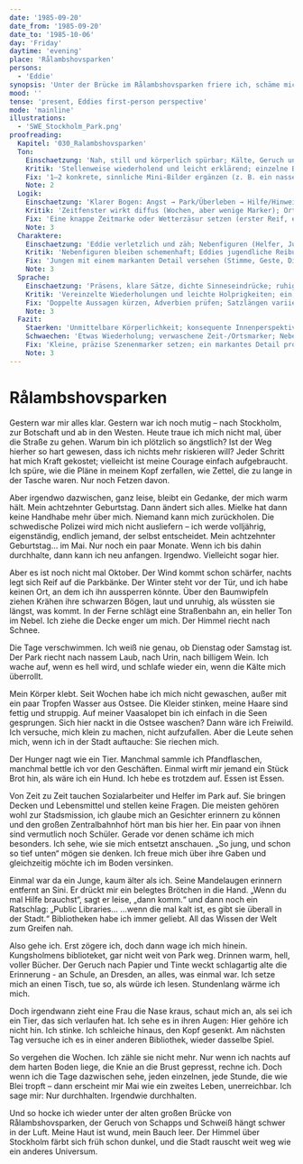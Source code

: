 ```yaml
---
date: '1985-09-20'
date_from: '1985-09-20'
date_to: '1985-10-06'
day: 'Friday'
daytime: 'evening'
place: 'Rålambshovsparken'
persons:
  - 'Eddie'
synopsis: 'Unter der Brücke im Rålambshovsparken friere ich, schäme mich für meinen Geruch, wärme mich in Bibliotheken und zähle die Wochen bis zu meinem achtzehnten Geburtstag – einfach durchhalten.'
mood: ''
tense: 'present, Eddies first-person perspective'
mode: 'mainline'
illustrations:
  - 'SWE_Stockholm_Park.png'
proofreading:
  Kapitel: '030_Ralambshovsparken'
  Ton:
    Einschaetzung: 'Nah, still und körperlich spürbar; Kälte, Geruch und Scham tragen die Szene, der leise Hoffnungsfaden (18. Geburtstag) hält sie zusammen.'
    Kritik: 'Stellenweise wiederholend und leicht erklärend; einzelne Bilder (Bibliothek, Helfer) bleiben allgemein; Atempausen könnten punktuell schärfer gesetzt sein.'
    Fix: '1–2 konkrete, sinnliche Mini-Bilder ergänzen (z. B. ein nasser Buchrücken, das Surren der Heizung, eine Handbewegung des Jungen); ein, zwei Sätze teilen/abbrechen, um Atem zu geben; Exposition durch kurze Handlung zeigen.'
    Note: 2
  Logik:
    Einschaetzung: 'Klarer Bogen: Angst → Park/Überleben → Hilfe/Hinweis → Bibliotheken → Warten auf Volljährigkeit.'
    Kritik: 'Zeitfenster wirkt diffus (Wochen, aber wenige Marker); Ortsdetails (Meer/See) sind nicht ganz eindeutig; Wiederkehr der Bibliotheken ohne klare Progression.'
    Fix: 'Eine knappe Zeitmarke oder Wetterzäsur setzen (erster Reif, erster Schnee); Ort minimal erden (Wasser/Brücke präziser); beim zweiten Bibliotheksbesuch eine kleine Veränderung zeigen.'
    Note: 3
  Charaktere:
    Einschaetzung: 'Eddie verletzlich und zäh; Nebenfiguren (Helfer, Junge) stützen, ohne zu dominieren; Sini-Erinnerung als feiner Resonanzpunkt.'
    Kritik: 'Nebenfiguren bleiben schemenhaft; Eddies jugendliche Reibung zeigt sich nur in Momenten; Sini-Anklang könnte etwas deutlicher emotional verknüpft sein.'
    Fix: 'Jungen mit einem markanten Detail versehen (Stimme, Geste, Dialekt); Eddie 1 kurzen, jugendlich‑rotzigen Einwurf gönnen; Sini‑Echo mit einem konkreten Bild anklingen lassen.'
    Note: 3
  Sprache:
    Einschaetzung: 'Präsens, klare Sätze, dichte Sinneseindrücke; ruhiger, eindringlicher Fluss.'
    Kritik: 'Vereinzelte Wiederholungen und leichte Holprigkeiten; ein, zwei Füllwörter/Adverbien könnten straffer sein; Interpunktion bei Ellipsen uneinheitlich.'
    Fix: 'Doppelte Aussagen kürzen, Adverbien prüfen; Satzlängen variieren (ein kurzer Schlag zwischendurch); Ellipsen sauber setzen oder durch Gedankenstrich ersetzen.'
    Note: 3
  Fazit:
    Staerken: 'Unmittelbare Körperlichkeit; konsequente Innenperspektive; glaubwürdige Scham und Kälte; tragfähiger Hoffnungsanker.'
    Schwaechen: 'Etwas Wiederholung; verwaschene Zeit-/Ortsmarker; Nebenfiguren blass.'
    Fix: 'Kleine, präzise Szenenmarker setzen; ein markantes Detail pro Nebenfigur; Wiederholungen straffen und Atempausen akzentuieren.'
    Note: 3
---
```


# Rålambshovsparken

Gestern war mir alles klar. Gestern war ich noch mutig – nach Stockholm, zur
Botschaft und ab in den Westen. Heute traue ich mich nicht mal, über die Straße
zu gehen. Warum bin ich plötzlich so ängstlich? Ist der Weg hierher so hart
gewesen, dass ich nichts mehr riskieren will? Jeder Schritt hat mich Kraft
gekostet; vielleicht ist meine Courage einfach aufgebraucht. Ich spüre, wie die
Pläne in meinem Kopf zerfallen, wie Zettel, die zu lange in der Tasche waren.
Nur noch Fetzen davon.

Aber irgendwo dazwischen, ganz leise, bleibt ein Gedanke, der mich warm hält.
Mein achtzehnter Geburtstag. Dann ändert sich alles. Mielke hat dann keine
Handhabe mehr über mich. Niemand kann mich zurückholen. Die schwedische Polizei
wird mich nicht ausliefern – ich werde volljährig, eigenständig, endlich jemand,
der selbst entscheidet. Mein achtzehnter Geburtstag… im Mai. Nur noch ein paar
Monate. Wenn ich bis dahin durchhalte, dann kann ich neu anfangen. Irgendwo.
Vielleicht sogar hier.

Aber es ist noch nicht mal Oktober. Der Wind kommt schon schärfer, nachts legt
sich Reif auf die Parkbänke. Der Winter steht vor der Tür, und ich habe keinen
Ort, an dem ich ihn aussperren könnte. Über den Baumwipfeln ziehen Krähen ihre
schwarzen Bögen, laut und unruhig, als wüssten sie längst, was kommt. In der
Ferne schlägt eine Straßenbahn an, ein heller Ton im Nebel. Ich ziehe die Decke
enger um mich. Der Himmel riecht nach Schnee.

Die Tage verschwimmen. Ich weiß nie genau, ob Dienstag oder Samstag ist. Der
Park riecht nach nassem Laub, nach Urin, nach billigem Wein. Ich wache auf, wenn
es hell wird, und schlafe wieder ein, wenn die Kälte mich überrollt.

Mein Körper klebt. Seit Wochen habe ich mich nicht gewaschen, außer mit ein paar
Tropfen Wasser aus Ostsee. Die Kleider stinken, meine Haare sind fettig und
struppig. Auf meiner Vaasalopet bin ich einfach in die Seen gesprungen. Sich
hier nackt in die Ostsee waschen? Dann wäre ich Freiwild. Ich versuche, mich
klein zu machen, nicht aufzufallen. Aber die Leute sehen mich, wenn ich in der
Stadt auftauche: Sie riechen mich.

Der Hunger nagt wie ein Tier. Manchmal sammle ich Pfandflaschen, manchmal bettle
ich vor den Geschäften. Einmal wirft mir jemand ein Stück Brot hin, als wäre ich
ein Hund. Ich hebe es trotzdem auf. Essen ist Essen.

Von Zeit zu Zeit tauchen Sozialarbeiter und Helfer im Park auf. Sie bringen
Decken und Lebensmittel und stellen keine Fragen. Die meisten gehören wohl zur
Stadsmission, ich glaube mich an Gesichter erinnern zu können und den großen
Zentralbahnhof hört man bis hier her. Ein paar von ihnen sind vermutlich noch
Schüler. Gerade vor denen schäme ich mich besonders. Ich sehe, wie sie mich
entsetzt anschauen. „So jung, und schon so tief unten“ mögen sie denken. Ich
freue mich über ihre Gaben und gleichzeitig möchte ich im Boden versinken.

Einmal war da ein Junge, kaum älter als ich. Seine Mandelaugen erinnern entfernt
an Sini. Er drückt mir ein belegtes Brötchen in die Hand. „Wenn du mal Hilfe
brauchst“, sagt er leise, „dann komm.“ und dann noch ein Ratschlag: „Public
Libraries... ...wenn die mal kalt ist, es gibt sie überall in der Stadt.“
Bibliotheken habe ich immer geliebt. All das Wissen der Welt zum Greifen nah.

Also gehe ich. Erst zögere ich, doch dann wage ich mich hinein. Kungsholmens
biblioteket, gar nicht weit von Park weg. Drinnen warm, hell, voller Bücher. Der
Geruch nach Papier und Tinte weckt schlagartig alte die Erinnerung - an Schule,
an Dresden, an alles, was einmal war. Ich setze mich an einen Tisch, tue so, als
würde ich lesen. Stundenlang wärme ich mich.

Doch irgendwann zieht eine Frau die Nase kraus, schaut mich an, als sei ich ein
Tier, das sich verlaufen hat. Ich sehe es in ihren Augen: Hier gehöre ich nicht
hin. Ich stinke. Ich schleiche hinaus, den Kopf gesenkt. Am nächsten Tag
versuche ich es in einer anderen Bibliothek, wieder dasselbe Spiel.

So vergehen die Wochen. Ich zähle sie nicht mehr. Nur wenn ich nachts auf dem
harten Boden liege, die Knie an die Brust gepresst, rechne ich. Doch wenn ich
die Tage dazwischen sehe, jeden einzelnen, jede Stunde, die wie Blei tropft –
dann erscheint mir Mai wie ein zweites Leben, unerreichbar. Ich sage mir: Nur
durchhalten. Irgendwie durchhalten.

Und so hocke ich wieder unter der alten großen Brücke von Rålambshovsparken, der
Geruch von Schapps und Schweiß hängt schwer in der Luft. Meine Haut ist wund,
mein Bauch leer. Der Himmel über Stockholm färbt sich früh schon dunkel, und die
Stadt rauscht weit weg wie ein anderes Universum.
